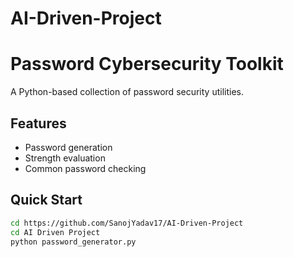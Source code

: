 # AI-Driven-Project

# Password Cybersecurity Toolkit

A Python-based collection of password security utilities.

## Features
- Password generation
- Strength evaluation
- Common password checking

## Quick Start
```bash
cd https://github.com/SanojYadav17/AI-Driven-Project
cd AI Driven Project
python password_generator.py
